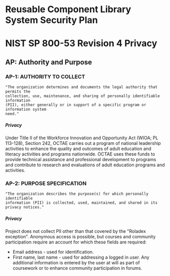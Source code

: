 # Reusable Component Library System Security Plan

# NIST SP 800-53 Revision 4 Privacy

## AP: Authority and Purpose

### AP-1: AUTHORITY TO COLLECT

```text
"The organization determines and documents the legal authority that permits the
collection, use, maintenance, and sharing of personally identifiable information
(PII), either generally or in support of a specific program or information system
need."
```

##### Privacy

Under Title II of the Workforce Innovation and Opportunity Act (WIOA; PL 113-128), Section 242, OCTAE carries out a program of national leadership activities to enhance the quality and outcomes of adult education and literacy activities and programs nationwide. OCTAE uses these funds to provide technical assistance and professional development to programs and contribute to research and evaluations of adult education programs and activities.


### AP-2: PURPOSE SPECIFICATION

```text
"The organization describes the purpose(s) for which personally identifiable
information (PII) is collected, used, maintained, and shared in its privacy notices."
```

##### Privacy

Project does not collect PII other than that covered by the "Roladex exception". Anonymous access is possible, but courses and community participation require an account for which these fields are required:
* Email address -  used for identification.
* First name, last name - used for addressing a logged in user.
Any additional information is entered by the user at will as part of coursework or to enhance community participation in forums.



